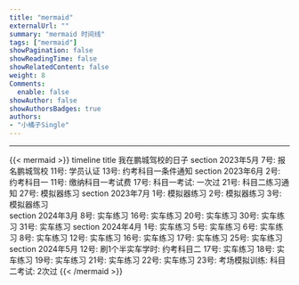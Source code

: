 ```yaml
---
title: "mermaid"
externalUrl: ""
summary: "mermaid 时间线"
tags: ["mermaid"]
showPagination: false
showReadingTime: false
showRelatedContent: false
weight: 8
Comments: 
  enable: false
showAuthor: false
showAuthorsBadges: true
authors:
- "小橘子Single"
---
```


<hr>


{{< mermaid >}}
timeline
    title 我在鹏城驾校的日子
    section 2023年5月
        7号: 报名鹏城驾校
        11号: 学员认证
        13号: 约考科目一条件通知
    section 2023年6月
        2号: 约考科目一
        11号: 缴纳科目一考试费
        17号: 科目一考试: 一次过
        21号: 科目二练习通知
        27号: 模拟器练习
    section 2023年7月
        1号: 模拟器练习
        2号: 模拟器练习
        3号: 模拟器练习  
    section 2024年3月
        8号: 实车练习
        16号: 实车练习
        20号: 实车练习
        30号: 实车练习
        31号: 实车练习
    section 2024年4月
        1号: 实车练习
        5号: 实车练习
        6号: 实车练习
        8号: 实车练习
        12号: 实车练习
        16号: 实车练习
        17号: 实车练习
        25号: 实车练习
    section 2024年5月
        12号: 刷1个半实车学时: 约考科目二
        17号: 实车练习
        18号: 实车练习
        19号: 实车练习
        21号: 实车练习
        22号: 实车练习
        23号: 考场模拟训练: 科目二考试: 2次过
{{< /mermaid >}}
